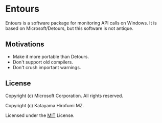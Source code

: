 # Entours

Entours is a software package for monitoring API calls on Windows.
It is based on Microsoft/Detours, but this software is not antique.

## Motivations

- Make it more portable than Detours.
- Don't support old compilers.
- Don't crush important warnings.

## License

Copyright (c) Microsoft Corporation. All rights reserved.

Copyright (c) Katayama Hirofumi MZ.

Licensed under the [MIT](LICENSE.txt) License.
